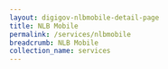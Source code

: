 ```yaml
---
layout: digigov-nlbmobile-detail-page
title: NLB Mobile
permalink: /services/nlbmobile
breadcrumb: NLB Mobile
collection_name: services
---
```


